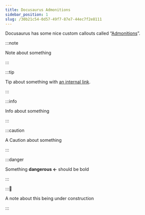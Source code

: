 ```yaml
---
title: Docusaurus Admonitions
sidebar_position: 1
slug: /30b21c54-0d57-49f7-87e7-44ec7f2e8111
---
```




Docusaurus has some nice custom callouts called “[Admonitions](https://docusaurus.io/docs/markdown-features/admonitions)”.


:::note

Note about something

:::




:::tip

Tip about something with [an internal link](/oranges).

:::




:::info

Info about something

:::




:::caution

A Caution about something

:::




:::danger

Something **dangerous ←** should be bold

:::




:::🚧

A note about this being under construction

:::



